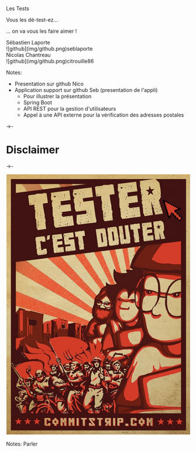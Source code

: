 Les Tests <!-- .element class="titre" -->

Vous les dé-test-ez... <!-- .element class="fragment" data-fragment-index="1" style="text-align: left;" -->

... on va vous les faire aimer ! <!-- .element class="fragment" data-fragment-index="2" style="text-align: right;" -->

<div>
Sébastien Laporte<br>
![github](img/github.png)seblaporte <!-- .element height="25px" width="25px" style="border: 0; background: None; box-shadow: None; margin: 0px;"-->
</div> <!-- .element class="fragment" data-fragment-index="3" style="font-size: 55%; color: LightBlue; float: left; text-align: left; vertical-align: bottom;" -->

<div>
Nicolas Chantreau<br>
![github](img/github.png)citrouille86 <!-- .element height="25px" width="25px" style="border: 0; background: None; box-shadow: None; margin: 0px;"-->
</div> <!-- .element class="fragment" data-fragment-index="3" style="font-size: 55%; color: LightBlue; float: right; text-align: right; vertical-align: bottom;" -->

Notes:
* Presentation sur github Nico
* Application support sur github Seb (presentation de l'appli)
  - Pour illustrer la présentation
  - Spring Boot
  - API REST pour la gestion d'utilisateurs
  - Appel à une API externe pour la vérification des adresses postales

->-

# Disclaimer

->-

![Affiche](img/affiche-tester-c-est-douter.jpg) <!-- .element height="48%" width="48%" style="border: 0; background: None; box-shadow: None" -->

Notes:
Parler
